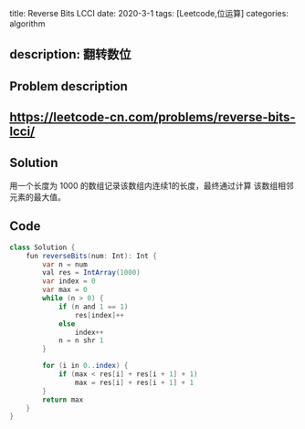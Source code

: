 title:   Reverse Bits LCCI
date: 2020-3-1
tags: [Leetcode,位运算]
categories: algorithm

description: 翻转数位
---

## Problem description

## https://leetcode-cn.com/problems/reverse-bits-lcci/

## Solution

用一个长度为 1000 的数组记录该数组内连续1的长度，最终通过计算 该数组相邻元素的最大值。

## Code

```java
class Solution {
    fun reverseBits(num: Int): Int {
        var n = num
        val res = IntArray(1000)
        var index = 0
        var max = 0
        while (n > 0) {
            if (n and 1 == 1)
                res[index]++
            else
                index++
            n = n shr 1
        }

        for (i in 0..index) {
            if (max < res[i] + res[i + 1] + 1)
                max = res[i] + res[i + 1] + 1
        }
        return max
    }
}
```